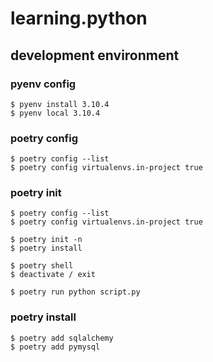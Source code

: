 # learning.python

## development environment

### pyenv config
```
$ pyenv install 3.10.4
$ pyenv local 3.10.4
```


### poetry config
```
$ poetry config --list
$ poetry config virtualenvs.in-project true 
```

### poetry init
```
$ poetry config --list
$ poetry config virtualenvs.in-project true 

$ poetry init -n
$ poetry install

$ poetry shell
$ deactivate / exit

$ poetry run python script.py
```

### poetry install
```
$ poetry add sqlalchemy 
$ poetry add pymysql
```